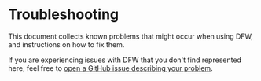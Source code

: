 # Troubleshooting

This document collects known problems that might occur when using DFW, and instructions on how to fix them.

If you are experiencing issues with DFW that you don't find represented here, feel free to [open a GitHub issue describing your problem](https://github.com/pitkley/dfw/issues/new).
